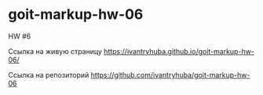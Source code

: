 # goit-markup-hw-06
HW #6

Ссылка на живую страницу
https://ivantryhuba.github.io/goit-markup-hw-06/

Ссылка на репозиторий
https://github.com/ivantryhuba/goit-markup-hw-06
